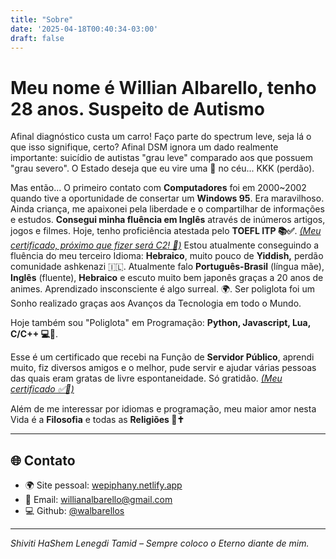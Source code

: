 ```yaml
---
title: "Sobre"
date: '2025-04-18T00:40:34-03:00'
draft: false
---
```



# Meu nome é Willian Albarello, tenho 28 anos. Suspeito de Autismo

Afinal diagnóstico custa um carro! Faço parte do spectrum leve, seja lá o que isso signifique, certo? Afinal DSM ignora um dado realmente importante: suicídio de autistas "grau leve" comparado aos que possuem "grau severo". O Estado deseja que eu vire uma 🌟 no céu... KKK (perdão).

Mas então... O primeiro contato com **Computadores** foi em 2000~2002 quando tive a oportunidade de consertar um **Windows 95**. Era maravilhoso. Ainda criança, me apaixonei pela liberdade e o compartilhar de informações e estudos. **Consegui minha fluência em Inglês** através de inúmeros artigos, jogos e filmes. Hoje, tenho proficiência atestada pelo **TOEFL ITP 📚✅**. [*(Meu certificado, próximo que fizer será C2! 🚀)*](https://shnose.netlify.app/img/isf-declaracao.pdf) Estou atualmente conseguindo a fluência do meu terceiro Idioma: **Hebraico**, muito pouco de **Yiddish,** perdão comunidade ashkenazi 🇮🇱. Atualmente falo **Português-Brasil** (língua mãe), **Inglês** (fluente), **Hebraico** e escuto muito bem japonês graças a 20 anos de animes. Aprendizado insconsciente é algo surreal. 🌍. Ser poliglota foi um Sonho realizado graças aos Avanços da Tecnologia em todo o Mundo.

Hoje também sou "Poliglota" em Programação: **Python, Javascript, Lua, C/C++ 💻🚀**.

Esse é um certificado que recebi na Função de **Servidor Público**, aprendi muito, fiz diversos amigos e o melhor, pude servir e ajudar várias pessoas das quais eram gratas de livre espontaneidade. Só gratidão. [*(Meu certificado ✅🚀)*](https://shnose.netlify.app/img/willianalbarello.pdf)

Além de me interessar por idiomas e programação, meu maior amor nesta Vida é a **Filosofia** e todas as **Religiões 💭✝️**

---

## 🌐 Contato

- 🌍 Site pessoal: [wepiphany.netlify.app](https://wepiphany.netlify.app)
- 📧 Email: [willianalbarello@gmail.com](mailto:willianalbarello@gmail.com)
- 💻 Github: [@walbarellos](https://github.com/walbarellos)

---

_Shiviti HaShem Lenegdi Tamid – Sempre coloco o Eterno diante de mim._

